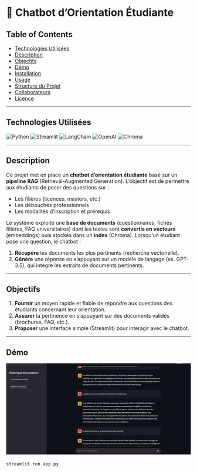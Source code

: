 # 🏫 Chatbot d’Orientation Étudiante



## Table of Contents

- [Technologies Utilisées](#technologies-utilisées)
- [Description](#description)
- [Objectifs](#objectifs)
- [Démo](#démo)
- [Installation](#installation)
- [Usage](#usage)
- [Structure du Projet](#structure-du-projet)
- [Collaborateurs](#collaborateurs)
- [Licence](#licence)

---

## Technologies Utilisées

![Python](https://img.shields.io/badge/Python-3.10%2B-3670A0?style=for-the-badge&logo=python&logoColor=ffdd54)
![Streamlit](https://img.shields.io/badge/Streamlit-FF4B4B?style=for-the-badge&logo=streamlit&logoColor=white)
![LangChain](https://img.shields.io/badge/LangChain-00A3E0?style=for-the-badge&logo=langchain&logoColor=white)
![OpenAI](https://img.shields.io/badge/OpenAI-412991?style=for-the-badge&logo=openai&logoColor=white)
![Chroma](https://img.shields.io/badge/Chroma-00A3E0?style=for-the-badge&logo=chroma&logoColor=white)

---

## Description

Ce projet met en place un **chatbot d’orientation étudiante** basé sur un **pipeline RAG** (Retrieval-Augmented Generation). L’objectif est de permettre aux étudiants de poser des questions sur :

- Les filières (licences, masters, etc.)  
- Les débouchés professionnels  
- Les modalités d’inscription et prérequis  

Le système exploite une **base de documents** (questionnaires, fiches filières, FAQ universitaires) dont les textes sont **convertis en vecteurs** (embeddings) puis stockés dans un **index** (Chroma). Lorsqu’un étudiant pose une question, le chatbot :

1. **Récupère** les documents les plus pertinents (recherche vectorielle).
2. **Génère** une réponse en s’appuyant sur un modèle de langage (ex. GPT-3.5), qui intègre les extraits de documents pertinents.

---

## Objectifs

1. **Fournir** un moyen rapide et fiable de répondre aux questions des étudiants concernant leur orientation.  
2. **Assurer** la pertinence en s’appuyant sur des documents validés (brochures, FAQ, etc.).  
3. **Proposer** une interface simple (Streamlit) pour interagir avec le chatbot.  

---

## Démo

![chatbot.jpg](chat.jpg)

```bash
streamlit run app.py
```
